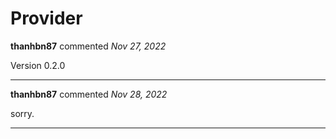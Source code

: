 # Provider

**thanhbn87** commented *Nov 27, 2022*

Version 0.2.0
<br />
***


**thanhbn87** commented *Nov 28, 2022*

sorry.
***

